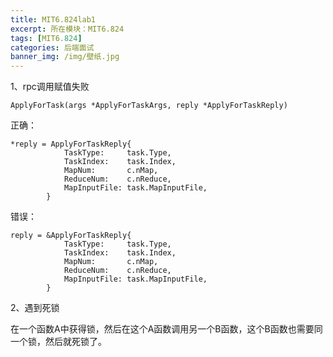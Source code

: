 ```yaml
---
title: MIT6.824lab1
excerpt: 所在模块：MIT6.824
tags: [MIT6.824]
categories: 后端面试
banner_img: /img/壁纸.jpg
---
```




1、rpc调用赋值失败

```
ApplyForTask(args *ApplyForTaskArgs, reply *ApplyForTaskReply)
```

正确：

```
*reply = ApplyForTaskReply{
			TaskType:     task.Type,
			TaskIndex:    task.Index,
			MapNum:       c.nMap,
			ReduceNum:    c.nReduce,
			MapInputFile: task.MapInputFile,
		}
```

错误：

```
reply = &ApplyForTaskReply{
			TaskType:     task.Type,
			TaskIndex:    task.Index,
			MapNum:       c.nMap,
			ReduceNum:    c.nReduce,
			MapInputFile: task.MapInputFile,
		}
```





2、遇到死锁

在一个函数A中获得锁，然后在这个A函数调用另一个B函数，这个B函数也需要同一个锁，然后就死锁了。